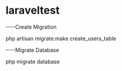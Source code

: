 # laraveltest

----Create Migration

php artisan migrate:make create_users_table

----Migrate Database

php migrate database


